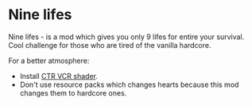 # Nine lifes
Nine lifes - is a mod which gives you only 9 lifes for entire your survival. Cool challenge for those who are tired of the vanilla hardcore.

For a better atmosphere:
- Install [CTR VCR shader](https://modrinth.com/shader/ctrvcr).
- Don't use resource packs which changes hearts because this mod changes them to hardcore ones.
